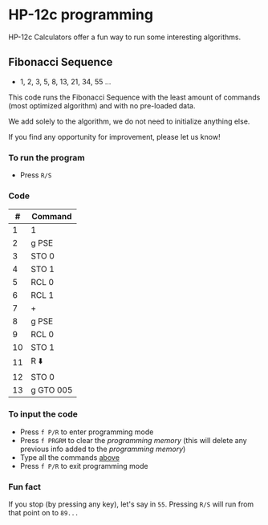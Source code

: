 # HP-12c programming

HP-12c Calculators offer a fun way to run some interesting algorithms.

## Fibonacci Sequence

- 1, 2, 3, 5, 8, 13, 21, 34, 55 ...

This code runs the Fibonacci Sequence with the least amount of commands (most optimized algorithm) and with no pre-loaded data.

We add solely to the algorithm, we do not need to initialize anything else.

If you find any opportunity for improvement, please let us know!

### To run the program

- Press `R/S`

### Code

| # | Command    |
|---|------------|
| 1  | 1         |
| 2  | g PSE     |
| 3  | STO 0     |
| 4  | STO 1     |
| 5  | RCL 0     |
| 6  | RCL 1     |
| 7  | +         |
| 8  | g PSE     |
| 9  | RCL 0     |
| 10 | STO 1     |
| 11 | R ⬇️       |
| 12 | STO 0     |
| 13 | g GTO 005 |

### To input the code

- Press `f P/R` to enter programming mode
- Press `f PRGRM` to clear the *programming memory* (this will delete any previous info added to the *programming memory*)
- Type all the commands [above](README.md#code)
- Press `f P/R` to exit programming mode

### Fun fact

If you stop (by pressing any key), let's say in `55`. Pressing `R/S` will run from that point on to `89...`
